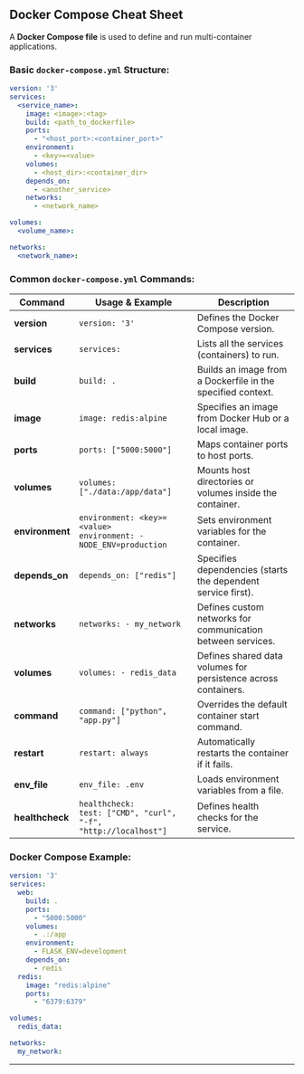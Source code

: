 
## **Docker Compose Cheat Sheet**

A **Docker Compose file** is used to define and run multi-container applications.

### **Basic `docker-compose.yml` Structure:**
```yaml
version: '3'
services:
  <service_name>:
    image: <image>:<tag>
    build: <path_to_dockerfile>
    ports:
      - "<host_port>:<container_port>"
    environment:
      - <key>=<value>
    volumes:
      - <host_dir>:<container_dir>
    depends_on:
      - <another_service>
    networks:
      - <network_name>

volumes:
  <volume_name>:

networks:
  <network_name>:
```

### Common `docker-compose.yml` Commands:
| Command         | Usage & Example                                                         | Description                                                |
|-----------------|-------------------------------------------------------------------------|------------------------------------------------------------|
| **version**     | `version: '3'`                                                          | Defines the Docker Compose version.                        |
| **services**    | `services:`                                                             | Lists all the services (containers) to run.                |
| **build**       | `build: .`                                                              | Builds an image from a Dockerfile in the specified context. |
| **image**       | `image: redis:alpine`                                                   | Specifies an image from Docker Hub or a local image.       |
| **ports**       | `ports: ["5000:5000"]`                                                  | Maps container ports to host ports.                        |
| **volumes**     | `volumes: ["./data:/app/data"]`                                         | Mounts host directories or volumes inside the container.   |
| **environment** | `environment: <key>=<value>` <br> `environment: - NODE_ENV=production`  | Sets environment variables for the container.              |
| **depends_on**  | `depends_on: ["redis"]`                                                 | Specifies dependencies (starts the dependent service first). |
| **networks**    | `networks: - my_network`                                                | Defines custom networks for communication between services. |
| **volumes**     | `volumes: - redis_data`                                                 | Defines shared data volumes for persistence across containers. |
| **command**     | `command: ["python", "app.py"]`                                         | Overrides the default container start command.             |
| **restart**     | `restart: always`                                                       | Automatically restarts the container if it fails.          |
| **env_file**    | `env_file: .env`                                                        | Loads environment variables from a file.                   |
| **healthcheck** | `healthcheck:` <br> `test: ["CMD", "curl", "-f", "http://localhost"]`    | Defines health checks for the service.                     |

### Docker Compose Example:
```yaml
version: '3'
services:
  web:
    build: .
    ports:
      - "5000:5000"
    volumes:
      - .:/app
    environment:
      - FLASK_ENV=development
    depends_on:
      - redis
  redis:
    image: "redis:alpine"
    ports:
      - "6379:6379"

volumes:
  redis_data:

networks:
  my_network:
```

---
